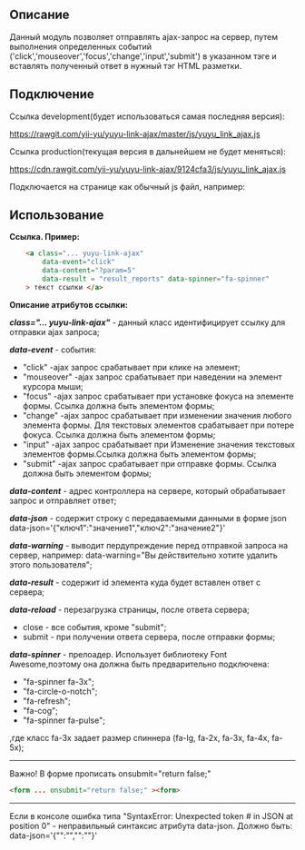 
Описание
-------------

Данный модуль позволяет отправлять ajax-запрос на сервер, путем выполнения определенных событий ('click','mouseover','focus','change','input','submit')
в указанном тэге и вставлять полученный ответ в нужный тэг HTML разметки.


Подключение
---------------

Ссылка development(будет использоваться самая последняя версия):

https://rawgit.com/yii-yu/yuyu-link-ajax/master/js/yuyu_link_ajax.js

Ссылка production(текущая версия в дальнейшем не будет меняться):

https://cdn.rawgit.com/yii-yu/yuyu-link-ajax/9124cfa3/js/yuyu_link_ajax.js

Подключается на странице как обычный js файл, например:
<script type="text/javascript" src="https://rawgit.com/yii-yu/yuyu-link-ajax/master/js/yuyu_link_ajax.js"></script>

Использование
-----------------

**Ссылка. Пример:**
```html
    <a class="... yuyu-link-ajax" 	
        data-event="click"	
        data-content="?param=5"  
        data-result = "result_reports" data-spinner="fa-spinner"
    > текст ссылки </a>
``` 

**Описание атрибутов ссылки:**
  
***class="... yuyu-link-ajax"***   - данный класс идентифицирует ссылку для отправки ajax запроса;

***data-event***  - события: 
* "click" -ajax запрос срабатывает при клике на элемент;                   
* "mouseover" -ajax запрос срабатывает при наведении на элемент курсора мыши;    
* "focus" -ajax запрос срабатывает при установке фокуса на элементе формы. Ссылка должна быть элементом формы;                 
* "change" -ajax запрос срабатывает при изменении значения любого элемента формы. Для текстовых элементов срабатывает при потере фокуса. Ссылка должна быть элементом формы;                   
* "input" -ajax запрос срабатывает при Изменение значения текстовых элементов формы.Ссылка должна быть элементом формы;   	 			
* "submit" -ajax запрос срабатывает при отправке формы. Ссылка должна быть элементом формы;
 
***data-content*** - адрес контроллера на сервере, который обрабатывает запрос и отправляет ответ;

***data-json*** - содержит строку с передаваемыми данными в форме json data-json='{"ключ1":"значение1","ключ2":"значение2"}'

***data-warning***  - выводит пердупреждение перед отправкой запроса на сервер, например:
     data-warning="Вы действительно хотите удалить этого пользователя";

***data-result*** - содержит id элемента куда будет вставлен ответ с сервера;

***data-reload*** - перезагрузка страницы, после ответа сервера;
* close - все события, кроме "submit";             
* submit - при получении ответа сервера, после отправки формы;
           
***data-spinner*** - прелоадер. Использует библиотеку Font Awesome,поэтому она должна быть предварительно подключена:      
* "fa-spinner fa-3x";
* "fa-circle-o-notch";
* "fa-refresh";
* "fa-cog";
* "fa-spinner fa-pulse";
            
,где класс fa-3x задает размер спиннера (fa-lg, fa-2x, fa-3x, fa-4x, fa-5x);

---
Важно! 
В форме прописать onsubmit="return false;"
```html
<form ... onsubmit="return false;" ><form>
```
----
 
Если в консоле ошибка типа "SyntaxError: Unexpected token # in JSON at position 0" - неправильный синтаксис атрибута data-json. Должно быть: data-json='{"":"","":""}'




